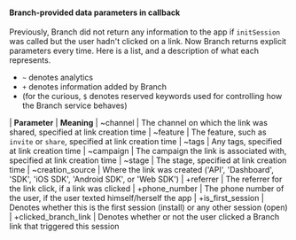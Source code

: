 #### Branch-provided data parameters in callback

Previously, Branch did not return any information to the app if `initSession` was called but the user hadn't clicked on a link. Now Branch returns explicit parameters every time. Here is a list, and a description of what each represents.

* `~` denotes analytics
* `+` denotes information added by Branch
* (for the curious, `$` denotes reserved keywords used for controlling how the Branch service behaves)


| **Parameter** | **Meaning**
| ~channel | The channel on which the link was shared, specified at link creation time
| ~feature | The feature, such as `invite` or `share`, specified at link creation time
| ~tags | Any tags, specified at link creation time
| ~campaign | The campaign the link is associated with, specified at link creation time
| ~stage | The stage, specified at link creation time
| ~creation_source | Where the link was created ('API', 'Dashboard', 'SDK', 'iOS SDK', 'Android SDK', or 'Web SDK')
| +referrer | The referrer for the link click, if a link was clicked
| +phone_number | The phone number of the user, if the user texted himself/herself the app
| +is_first_session | Denotes whether this is the first session (install) or any other session (open)
| +clicked_branch_link | Denotes whether or not the user clicked a Branch link that triggered this session
